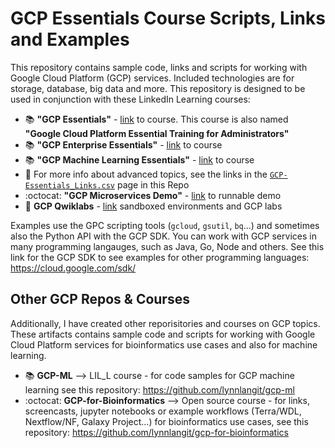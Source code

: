 # GCP Essentials Course Scripts, Links and Examples

This repository contains sample code, links and scripts for working with Google Cloud Platform (GCP) services. Included technologies are for storage, database, big data and more.  This repository is designed to be used in conjunction with these LinkedIn Learning courses: 
- 📚 **"GCP Essentials"** - [link](https://www.linkedin.com/learning/google-cloud-platform-essential-training-4) to course. This course is also named **"Google Cloud Platform Essential Training for Administrators"**
- 📚 **"GCP Enterprise Essentials"** - [link](https://www.linkedin.com/learning/google-cloud-platform-for-enterprise-essential-training) to course
- 📚 **"GCP Machine Learning Essentials"** - [link](https://www.linkedin.com/learning/google-cloud-platform-for-machine-learning-essential-training) to course
- 📘 For more info about advanced topics, see the links in the [`GCP-Essentials_Links.csv`](https://github.com/lynnlangit/gcp-essentials/blob/master/GCP-Essentials-Links.csv) page in this Repo
- :octocat: **"GCP Microservices Demo"** - [link](https://github.com/GoogleCloudPlatform/microservices-demo) to runnable demo
- 📔 **GCP Qwiklabs** - [link](https://www.qwiklabs.com/) sandboxed environments and GCP labs

Examples use the GPC scripting tools (`gcloud`, `gsutil`, `bq`...) and sometimes also the Python API with the GCP SDK.  You can work with GCP services in many programming langauges, such as Java, Go, Node and others. See this link for the GCP SDK to see examples for other programming languages: https://cloud.google.com/sdk/  


## Other GCP Repos & Courses

Additionally, I have created other reporisitories and courses on GCP topics.  These artifacts contains sample code and scripts for working with Google Cloud Platform services for bioinformatics use cases and also for machine learning.  

- 📚 **GCP-ML** --> LIL_L course - for code samples for GCP machine learning see this repository: https://github.com/lynnlangit/gcp-ml
- :octocat: **GCP-for-Bioinformatics** --> Open source course - for links, screencasts, jupyter notebooks or example workflows (Terra/WDL, Nextflow/NF, Galaxy Project...) for bioinformatics use cases, see this repository: https://github.com/lynnlangit/gcp-for-bioinformatics

